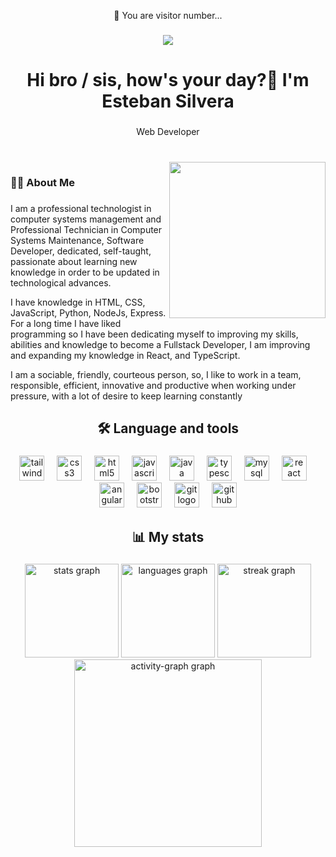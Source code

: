 <p align="center">👀 You are visitor number...</p>

###

<div align="center">
  <img src="https://profile-counter.glitch.me/EstebanSilvera/count.svg?"  />
</div>

###

<h1 align="center">Hi bro / sis, how's your day?👋 I'm Esteban Silvera</h1>

###

<p align="center">Web Developer</p>

###

<br clear="both">

<img align="right" height="250" src="https://i.pinimg.com/originals/70/80/4f/70804f7e25b11f29db904f2fa7b4cd9d.gif"  />

###

<h3 align="left">👩‍💻  About Me</h3>

###

<p align="left"> I am a professional technologist in computer systems management and Professional Technician in Computer Systems Maintenance, Software Developer, dedicated, self-taught, passionate about learning new knowledge in order to be updated in technological advances.<br/>

I have knowledge in HTML, CSS, JavaScript, Python, NodeJs, Express. For a long time I have liked programming so I have been dedicating myself to improving my skills, abilities and knowledge to become a Fullstack Developer, I am improving and expanding my knowledge in React, and TypeScript.<br/>

I am a sociable, friendly, courteous person, so, I like to work in a team, responsible, efficient, innovative and productive when working under pressure, with a lot of desire to keep learning constantly</p>

###

<h2 align="center">🛠 Language and tools</h2>

###

<div align="center">
  <img src="https://cdn.jsdelivr.net/gh/devicons/devicon/icons/tailwindcss/tailwindcss-original-wordmark.svg" height="40" alt="tailwindcss logo"  />
  <img width="12" />
  <img src="https://cdn.jsdelivr.net/gh/devicons/devicon/icons/css3/css3-original.svg" height="40" alt="css3 logo"  />
  <img width="12" />
  <img src="https://cdn.jsdelivr.net/gh/devicons/devicon/icons/html5/html5-original.svg" height="40" alt="html5 logo"  />
  <img width="12" />
  <img src="https://cdn.jsdelivr.net/gh/devicons/devicon/icons/javascript/javascript-original.svg" height="40" alt="javascript logo"  />
  <img width="12" />
  <img src="https://cdn.jsdelivr.net/gh/devicons/devicon/icons/java/java-original.svg" height="40" alt="java logo"  />
  <img width="12" />
  <img src="https://cdn.jsdelivr.net/gh/devicons/devicon/icons/typescript/typescript-original.svg" height="40" alt="typescript logo"  />
  <img width="12" />
  <img src="https://cdn.jsdelivr.net/gh/devicons/devicon/icons/mysql/mysql-original.svg" height="40" alt="mysql logo"  />
  <img width="12" />
  <img src="https://cdn.jsdelivr.net/gh/devicons/devicon/icons/react/react-original.svg" height="40" alt="react logo"  />
  <img width="12" />
  <img src="https://cdn.jsdelivr.net/gh/devicons/devicon/icons/angularjs/angularjs-original.svg" height="40" alt="angularjs logo"  />
  <img width="12" />
  <img src="https://cdn.jsdelivr.net/gh/devicons/devicon/icons/bootstrap/bootstrap-original.svg" height="40" alt="bootstrap logo"  />
  <img width="12" />
  <img src="https://cdn.jsdelivr.net/gh/devicons/devicon/icons/git/git-original.svg" height="40" alt="git logo"  />
  <img width="12" />
  <img src="https://cdn.jsdelivr.net/gh/devicons/devicon/icons/github/github-original.svg" height="40" alt="github logo"  />
</div>

###

<h2 align="center">📊 My stats</h2>

###

<div align="center">
  <img src="https://github-readme-stats.vercel.app/api?username=EstebanSilvera&hide_title=false&hide_rank=false&show_icons=true&include_all_commits=true&count_private=true&disable_animations=false&theme=dracula&locale=en&hide_border=false&order=1" height="150" alt="stats graph"  />
  <img src="https://github-readme-stats.vercel.app/api/top-langs?username=EstebanSilvera&locale=en&hide_title=false&layout=compact&card_width=320&langs_count=6&theme=dracula&hide_border=false&order=2" height="150" alt="languages graph"  />
  <img src="https://streak-stats.demolab.com?user=EstebanSilvera&locale=en&mode=daily&theme=dracula&hide_border=false&border_radius=5&order=3" height="150" alt="streak graph"  />
  <img src="https://github-readme-activity-graph.vercel.app/graph?username=EstebanSilvera&radius=16&theme=react&area=true&order=5" height="300" alt="activity-graph graph"  />
</div>

###
